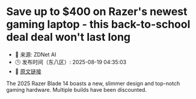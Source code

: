# Save up to $400 on Razer's newest gaming laptop - this back-to-school deal deal won't last long
- 📅 来源: ZDNet AI
- 🕒 发布时间（东八区）: 2025-08-19 04:35:03
- 🔗 [原文链接](https://www.zdnet.com/article/save-up-to-400-on-razers-newest-gaming-laptop-this-back-to-school-deal-deal-wont-last-long/)

The 2025 Razer Blade 14 boasts a new, slimmer design and top-notch gaming hardware. Multiple builds have been discounted.